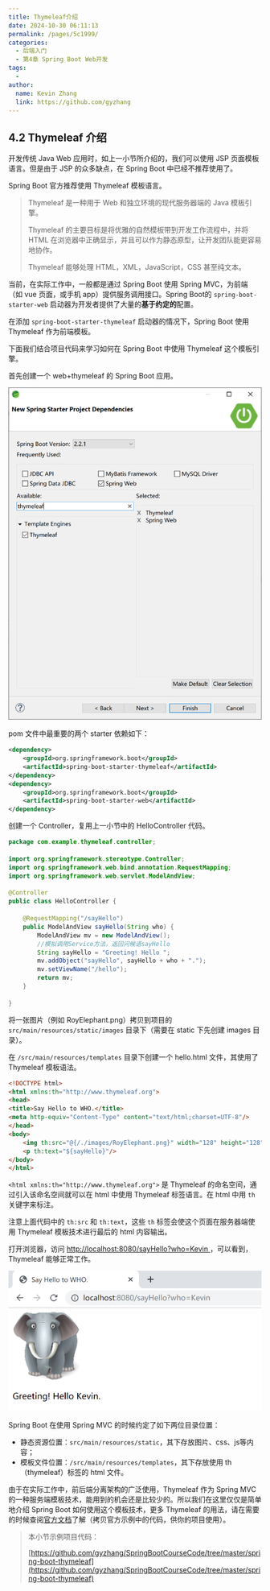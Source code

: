 ```yaml
---
title: Thymeleaf介绍
date: 2024-10-30 06:11:13
permalink: /pages/5c1999/
categories: 
  - 后端入门
  - 第4章 Spring Boot Web开发
tags: 
  - 
author: 
  name: Kevin Zhang
  link: https://github.com/gyzhang
---
```

## 4.2 Thymeleaf 介绍

开发传统 Java Web 应用时，如上一小节所介绍的，我们可以使用 JSP 页面模板语言。但是由于 JSP 的众多缺点，在 Spring Boot 中已经不推荐使用了。

Spring Boot 官方推荐使用 Thymeleaf 模板语言。

> Thymeleaf 是一种用于 Web 和独立环境的现代服务器端的 Java 模板引擎。
>
> Thymeleaf 的主要目标是将优雅的自然模板带到开发工作流程中，并将 HTML 在浏览器中正确显示，并且可以作为静态原型，让开发团队能更容易地协作。
>
> Thymeleaf 能够处理 HTML，XML，JavaScript，CSS 甚至纯文本。 

当前，在实际工作中，一般都是通过 Spring Boot 使用 Spring MVC，为前端（如 vue 页面，或手机 app）提供服务调用接口。Spring Boot的 `spring-boot-starter-web` 启动器为开发者提供了大量的**基于约定的**配置。

在添加 `spring-boot-starter-thymeleaf` 启动器的情况下，Spring Boot 使用 Thymeleaf 作为前端模板。

下面我们结合项目代码来学习如何在 Spring Boot 中使用 Thymeleaf 这个模板引擎。

首先创建一个 web+thymeleaf 的 Spring Boot 应用。

![image-20191121214510576](./images/image-20191121214510576.png)

pom 文件中最重要的两个 starter 依赖如下：

```xml
<dependency>
    <groupId>org.springframework.boot</groupId>
    <artifactId>spring-boot-starter-thymeleaf</artifactId>
</dependency>
<dependency>
    <groupId>org.springframework.boot</groupId>
    <artifactId>spring-boot-starter-web</artifactId>
</dependency>
```

创建一个 Controller，复用上一小节中的 HelloController 代码。

```java
package com.example.thymeleaf.controller;

import org.springframework.stereotype.Controller;
import org.springframework.web.bind.annotation.RequestMapping;
import org.springframework.web.servlet.ModelAndView;

@Controller
public class HelloController {
	
	@RequestMapping("/sayHello")
	public ModelAndView sayHello(String who) {
		ModelAndView mv = new ModelAndView();
		//模拟调用Service方法，返回问候语sayHello
		String sayHello = "Greeting! Hello ";
		mv.addObject("sayHello", sayHello + who + ".");
		mv.setViewName("/hello");
		return mv;
	}

}
```

将一张图片（例如 RoyElephant.png）拷贝到项目的 `src/main/resources/static/images` 目录下（需要在 static 下先创建 images 目录）。

在 `/src/main/resources/templates` 目录下创建一个 hello.html 文件，其使用了 Thymeleaf 模板语法。

```html
<!DOCTYPE html>
<html xmlns:th="http://www.thymeleaf.org">
<head>
<title>Say Hello to WHO.</title>
<meta http-equiv="Content-Type" content="text/html;charset=UTF-8"/>
</head>
<body>
	<img th:src="@{/./images/RoyElephant.png}" width="128" height="128" />
	<p th:text="${sayHello}"/>
</body>
</html>
```

`<html xmlns:th="http://www.thymeleaf.org">` 是 Thymeleaf 的命名空间，通过引入该命名空间就可以在 html 中使用 Thymeleaf 标签语言。在 html 中用 `th` 关键字来标注。

注意上面代码中的 `th:src` 和 `th:text`，这些 `th` 标签会使这个页面在服务器端使用 Thymeleaf 模板技术进行最后的 html 内容输出。

打开浏览器，访问 [ http://localhost:8080/sayHello?who=Kevin ]( http://localhost:8080/sayHello?who=Kevin ) ，可以看到，Thymeleaf 能够正常工作。

![image-20191121221249527](./images/image-20191121221249527.png)

Spring Boot 在使用 Spring MVC 的时候约定了如下两位目录位置：

- 静态资源位置：`src/main/resources/static`，其下存放图片、css、js等内容；
- 模板文件位置：`/src/main/resources/templates`，其下存放使用 th（thymeleaf）标签的 html 文件。

由于在实际工作中，前后端分离架构的广泛使用，Thymeleaf 作为 Spring MVC 的一种服务端模板技术，能用到的机会还是比较少的。所以我们在这里仅仅是简单地介绍 Spring Boot 如何使用这个模板技术，更多 Thymeleaf 的用法，请在需要的时候查阅[官方文档](https://www.thymeleaf.org/doc/tutorials/3.0/usingthymeleaf.html)了解（拷贝官方示例中的代码，供你的项目使用）。

> 本小节示例项目代码：
>
> [https://github.com/gyzhang/SpringBootCourseCode/tree/master/spring-boot-thymeleaf](https://github.com/gyzhang/SpringBootCourseCode/tree/master/spring-boot-thymeleaf)
